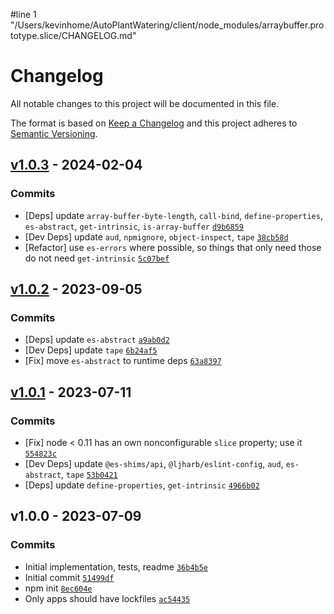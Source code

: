 #line 1 "/Users/kevinhome/AutoPlantWatering/client/node_modules/arraybuffer.prototype.slice/CHANGELOG.md"
# Changelog

All notable changes to this project will be documented in this file.

The format is based on [Keep a Changelog](https://keepachangelog.com/en/1.0.0/)
and this project adheres to [Semantic Versioning](https://semver.org/spec/v2.0.0.html).

## [v1.0.3](https://github.com/es-shims/ArrayBuffer.prototype.slice/compare/v1.0.2...v1.0.3) - 2024-02-04

### Commits

- [Deps] update `array-buffer-byte-length`, `call-bind`, `define-properties`, `es-abstract`, `get-intrinsic`, `is-array-buffer` [`d9b6859`](https://github.com/es-shims/ArrayBuffer.prototype.slice/commit/d9b68591ff509613d0dfc4036539ba4e0dc34931)
- [Dev Deps] update `aud`, `npmignore`, `object-inspect`, `tape` [`38cb58d`](https://github.com/es-shims/ArrayBuffer.prototype.slice/commit/38cb58dfa3f3c8b11bfb2144f8e7cc74dd461f5e)
- [Refactor] use `es-errors` where possible, so things that only need those do not need `get-intrinsic` [`5c07bef`](https://github.com/es-shims/ArrayBuffer.prototype.slice/commit/5c07befd134cae93ad5f9ab307ff67691ff5155b)

## [v1.0.2](https://github.com/es-shims/ArrayBuffer.prototype.slice/compare/v1.0.1...v1.0.2) - 2023-09-05

### Commits

- [Deps] update `es-abstract` [`a9ab0d2`](https://github.com/es-shims/ArrayBuffer.prototype.slice/commit/a9ab0d2551bb301b740e333ea3795fad23fcbe40)
- [Dev Deps] update `tape` [`6b24af5`](https://github.com/es-shims/ArrayBuffer.prototype.slice/commit/6b24af585dc9176c8ac3fd482cb1d5257e550a09)
- [Fix] move `es-abstract` to runtime deps [`63a8397`](https://github.com/es-shims/ArrayBuffer.prototype.slice/commit/63a8397623d7749856f6392ae93bf87152c3916c)

## [v1.0.1](https://github.com/es-shims/ArrayBuffer.prototype.slice/compare/v1.0.0...v1.0.1) - 2023-07-11

### Commits

- [Fix] node &lt; 0.11 has an own nonconfigurable `slice` property; use it [`554823c`](https://github.com/es-shims/ArrayBuffer.prototype.slice/commit/554823c92ce16d6b7184a7d0ccfe315b663584d7)
- [Dev Deps] update `@es-shims/api`, `@ljharb/eslint-config`, `aud`, `es-abstract`, `tape` [`53b0421`](https://github.com/es-shims/ArrayBuffer.prototype.slice/commit/53b04217048c645306597e2cfc55adb69c384146)
- [Deps] update `define-properties`, `get-intrinsic` [`4966b02`](https://github.com/es-shims/ArrayBuffer.prototype.slice/commit/4966b02bc25ac006709b29ca370b9f6e159f723a)

## v1.0.0 - 2023-07-09

### Commits

- Initial implementation, tests, readme [`36b4b5e`](https://github.com/es-shims/ArrayBuffer.prototype.slice/commit/36b4b5eedfa225c3086e9453b9db0088c299640a)
- Initial commit [`51499df`](https://github.com/es-shims/ArrayBuffer.prototype.slice/commit/51499dfac7d8c67c2928cb47363a4de7ff17904a)
- npm init [`8ec604e`](https://github.com/es-shims/ArrayBuffer.prototype.slice/commit/8ec604e7d3ef8d4c27376b09645f779c2244b08f)
- Only apps should have lockfiles [`ac54435`](https://github.com/es-shims/ArrayBuffer.prototype.slice/commit/ac54435161d4415e2122e3a682499f3a6df2f6de)
